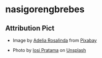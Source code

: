 # nasigorengbrebes

## Attribution Pict
- Image by <a href="https://pixabay.com/users/rierosa222-5673828/?utm_source=link-attribution&utm_medium=referral&utm_campaign=image&utm_content=2509089">Adelia Rosalinda</a> from <a href="https://pixabay.com//?utm_source=link-attribution&utm_medium=referral&utm_campaign=image&utm_content=2509089">Pixabay</a>

- Photo by <a href="https://unsplash.com/@iosipratama?utm_source=unsplash&utm_medium=referral&utm_content=creditCopyText">Iosi Pratama</a> on <a href="https://unsplash.com/photos/g0dBbrGmMe0?utm_source=unsplash&utm_medium=referral&utm_content=creditCopyText">Unsplash</a>
